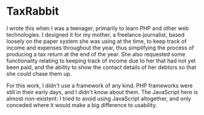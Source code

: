 # TaxRabbit

I wrote this when I was a teenager, primarily to learn PHP and other web technologies. I designed it
for my mother, a freelance journalist, based loosely on the paper system she was using at the time,
to keep track of income and expenses throughout the year, thus simplifying the process of producing
a tax return at the end of the year. She also requested some functionality relating to keeping track
of income due to her that had not yet been paid, and the ability to show the contact details of her
debtors so that she could chase them up.

For this work, I didn't use a framework of any kind. PHP frameworks were still in their early days,
and I didn't know about them. The JavaScript here is almost non-existent: I tried to avoid using
JavaScript altogether, and only conceded where it would make a big difference to usability.
